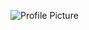 ![Profile Picture]([https://user-images.githubusercontent.com/29007658/228391012-c43d760d-b27c-4064-ae8b-b2fa32a47023.gif](https://www.google.com/url?sa=i&url=https%3A%2F%2Fwww.linkedin.com%2Fpub%2Fdir%2FJonathan%2FKise%2Fus-0-United-States&psig=AOvVaw0ioVXhGpaGcDJav8Kd8qGt&ust=1717287092517000&source=images&cd=vfe&opi=89978449&ved=0CBAQjRxqFwoTCKisorb0uIYDFQAAAAAdAAAAABAE))
